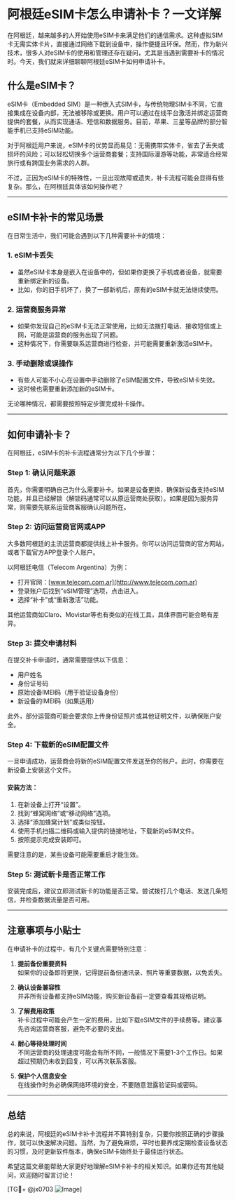 # 阿根廷eSIM卡怎么申请补卡？一文详解

在阿根廷，越来越多的人开始使用eSIM卡来满足他们的通信需求。这种虚拟SIM卡无需实体卡片，直接通过网络下载到设备中，操作便捷且环保。然而，作为新兴技术，很多人对eSIM卡的使用和管理还存在疑问，尤其是当遇到需要补卡的情况时。今天，我们就来详细聊聊阿根廷eSIM卡如何申请补卡。

## 什么是eSIM卡？

eSIM卡（Embedded SIM）是一种嵌入式SIM卡，与传统物理SIM卡不同，它直接集成在设备内部，无法被移除或更换。用户可以通过在线平台激活并绑定运营商提供的套餐，从而实现通话、短信和数据服务。目前，苹果、三星等品牌的部分智能手机已支持eSIM功能。

对于阿根廷用户来说，eSIM卡的优势显而易见：无需携带实体卡，省去了丢失或损坏的风险；可以轻松切换多个运营商套餐；支持国际漫游等功能，非常适合经常旅行或有跨国业务需求的人群。

不过，正因为eSIM卡的特殊性，一旦出现故障或遗失，补卡流程可能会显得有些复杂。那么，在阿根廷具体该如何操作呢？

---

## eSIM卡补卡的常见场景

在日常生活中，我们可能会遇到以下几种需要补卡的情境：

### 1. **eSIM卡丢失**
   - 虽然eSIM卡本身是嵌入在设备中的，但如果你更换了手机或者设备，就需要重新绑定新的设备。
   - 比如，你的旧手机坏了，换了一部新机后，原有的eSIM卡就无法继续使用。

### 2. **运营商服务异常**
   - 如果你发现自己的eSIM卡无法正常使用，比如无法拨打电话、接收短信或上网，可能是运营商的服务出现了问题。
   - 这种情况下，你需要联系运营商进行检查，并可能需要重新激活eSIM卡。

### 3. **手动删除或误操作**
   - 有些人可能不小心在设置中手动删除了eSIM配置文件，导致eSIM卡失效。
   - 这时候也需要重新添加新的eSIM卡。

无论哪种情况，都需要按照特定步骤完成补卡操作。

---

## 如何申请补卡？

在阿根廷，eSIM卡的补卡流程通常分为以下几个步骤：

### Step 1: 确认问题来源
首先，你需要明确自己为什么需要补卡。如果是设备更换，确保新设备支持eSIM功能，并且已经解锁（解锁码通常可以从原运营商处获取）。如果是因为服务异常，则需要先联系运营商客服确认问题所在。

### Step 2: 访问运营商官网或APP
大多数阿根廷的主流运营商都提供线上补卡服务。你可以访问运营商的官方网站，或者下载官方APP登录个人账户。

以阿根廷电信（Telecom Argentina）为例：
- 打开官网：[www.telecom.com.ar](http://www.telecom.com.ar)
- 登录账户后找到“eSIM管理”选项，点击进入。
- 选择“补卡”或“重新激活”功能。

其他运营商如Claro、Movistar等也有类似的在线工具，具体界面可能会略有差异。

### Step 3: 提交申请材料
在提交补卡申请时，通常需要提供以下信息：
- 用户姓名
- 身份证号码
- 原始设备IMEI码（用于验证设备身份）
- 新设备的IMEI码（如果适用）

此外，部分运营商可能会要求你上传身份证照片或其他证明文件，以确保账户安全。

### Step 4: 下载新的eSIM配置文件
一旦申请成功，运营商会将新的eSIM配置文件发送至你的账户。此时，你需要在新设备上安装这个文件。

#### 安装方法：
1. 在新设备上打开“设置”。
2. 找到“蜂窝网络”或“移动网络”选项。
3. 选择“添加蜂窝计划”或类似按钮。
4. 使用手机扫描二维码或输入提供的链接地址，下载新的eSIM文件。
5. 按照提示完成安装即可。

需要注意的是，某些设备可能需要重启才能生效。

### Step 5: 测试新卡是否正常工作
安装完成后，建议立即测试新卡的功能是否正常。尝试拨打几个电话、发送几条短信，并检查数据流量是否可用。

---

## 注意事项与小贴士

在申请补卡的过程中，有几个关键点需要特别注意：

1. **提前备份重要资料**  
   如果你的设备即将更换，记得提前备份通讯录、照片等重要数据，以免丢失。

2. **确认设备兼容性**  
   并非所有设备都支持eSIM功能，购买新设备前一定要查看其规格说明。

3. **了解费用政策**  
   补卡过程中可能会产生一定的费用，比如下载eSIM文件的手续费等。建议事先咨询运营商客服，避免不必要的支出。

4. **耐心等待处理时间**  
   不同运营商的处理速度可能会有所不同，一般情况下需要1-3个工作日。如果超过预期仍未收到回复，可以再次联系客服。

5. **保护个人信息安全**  
   在线操作时务必确保网络环境的安全，不要随意泄露验证码或密码。

---

## 总结

总的来说，阿根廷的eSIM卡补卡流程并不算特别复杂，只要你按照正确的步骤操作，就可以快速解决问题。当然，为了避免麻烦，平时也要养成定期检查设备状态的习惯，及时更新软件版本，确保eSIM卡始终处于最佳运行状态。

希望这篇文章能帮助大家更好地理解eSIM卡补卡的相关知识。如果你还有其他疑问，欢迎随时留言讨论！

[TG💪+ @jx0703 ![Image](https://github.com/user-attachments/assets/dbca1d08-cadb-493c-b0ec-ad6f7a83f270)]